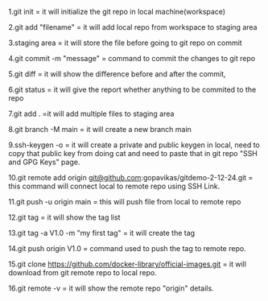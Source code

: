 1.git init = it will initialize the git repo in local machine(workspace)

2.git add "filename" = it will add local repo from workspace to staging area

3.staging area = it will store the file before going to git repo on commit

4.git commit -m "message" = command to commit the changes to git repo

5.git diff = it will show the difference before and after the commit, 

6.git status = it will give the report whether anything to be commited to the repo

7.git add . =it will add multiple files to staging area

8.git branch -M main = it will create a new branch main

9.ssh-keygen -o = it will create a private and public keygen in local, need to copy that public key from doing cat and need to paste that in git repo "SSH and GPG Keys" page.

10.git remote add origin git@github.com:gopavikas/gitdemo-2-12-24.git = this command will connect local to remote repo using SSH Link.

11.git push -u origin main = this will push file from local to remote repo

12.git tag = it will show the tag list

13.git tag -a V1.0 -m "my first tag" = it will create the tag

14.git push origin V1.0 = command used to push the tag to remote repo.

15.git clone https://github.com/docker-library/official-images.git = it will download from git remote repo to local repo.

16.git remote -v = it will show the remote repo "origin" details.

